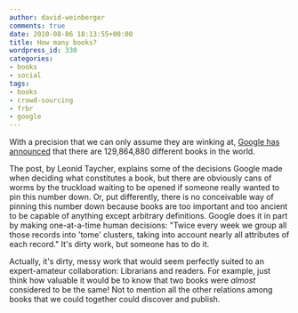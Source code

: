 ```yaml
---
author: david-weinberger
comments: true
date: 2010-08-06 18:13:55+00:00
title: How many books?
wordpress_id: 330
categories:
- books
- social
tags:
- books
- crowd-sourcing
- frbr
- google
---
```


With a precision that we can only assume they are winking at, [Google has announced](http://booksearch.blogspot.com/2010/08/books-of-world-stand-up-and-be-counted.html) that there are 129,864,880 different books in the world.

The post, by Leonid Taycher, explains some of the decisions Google made when deciding what constitutes a book, but there are obviously cans of worms by the truckload waiting to be opened if someone really wanted to pin this number down. Or, put differently, there is no conceivable way of pinning this number down because books are too important and too ancient to be capable of anything except arbitrary definitions.  Google does it in part by making one-at-a-time human decisions: "Twice every week we group all those records into 'tome' clusters, taking into account nearly all attributes of each record." It's dirty work, but someone has to do it.

Actually, it's dirty, messy work that would seem perfectly suited to an expert-amateur collaboration: Librarians and readers. For example, just think how valuable it would be to know that two books were _almost_ considered to be the same! Not to mention all the other relations among books that we could together could discover and publish.
